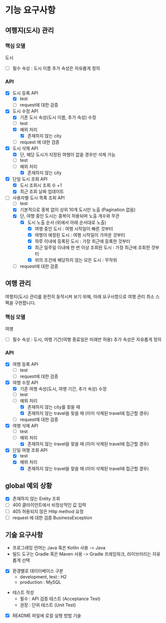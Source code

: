 # 기능 요구사항
## 여행지(도시) 관리
### 핵심 모델
도시
- [ ] 필수 속성 : 도시 이름
추가 속성은 자유롭게 정의
### API
- [X] 도시 등록 API
    - [X] test
    - [ ] request에 대한 검증

- [X] 도시 수정 API
    - [X] 기존 도시 속성(도시 이름, 추가 속성) 수정
    - [ ] test
    - [X] 예외 처리
      - [X] 존재하지 않는 city
    - [ ] request 에 대한 검증
- [X] 도시 삭제 API
    - [X] 단, 해당 도시가 지정된 여행이 없을 경우만 삭제 가능
    - [ ] test
  - [ ] 예외 처리
    - [X] 존재하지 않는 city
- [X] 단일 도시 조회 API
  - [X] 도시 조회시 조회 수 +1
  - [X] 최근 조회 날짜 업데이트
- [ ] 사용자별 도시 목록 조회 API
  - [ ] test
  - [X] 기본적으로 중복 없이 상위 10개 도시만 노출 (Pagination 없음)
  - [X] 단, 여행 중인 도시는 중복이 허용되며 노출 개수와 무관
    - [X] 도시 노출 순서 (위에서 아래 순서대로 노출)
      - [X] 여행 중인 도시 : 여행 시작일이 빠른 것부터
      - [X] 여행이 예정된 도시 : 여행 시작일이 가까운 것부터
      - [X] 하루 이내에 등록된 도시 : 가장 최근에 등록한 것부터
      - [X] 최근 일주일 이내에 한 번 이상 조회된 도시 : 가장 최근에 조회한 것부터
      - [X] 위의 조건에 해당하지 않는 모든 도시 : 무작위
  - [ ] request에 대한 검증
## 여행 관리
여행지(도시) 관리를 완전히 동작시켜 보기 위해, 아래 요구사항으로 여행 관리 최소 스펙을 구현합니다. 
### 핵심 모델
여행
- [ ] 필수 속성 : 도시, 여행 기간(여행 종료일은 미래만 허용)
추가 속성은 자유롭게 정의
### API
- [X] 여행 등록 API
  - [ ] test
  - [ ] request에 대한 검증

- [X] 여행 수정 API
  - [X] 기존 여행 속성(도시, 여행 기간, 추가 속성) 수정
  - [ ] test
  - [ ] 예외 처리
    - [X] 존재하지 않는 city를 찾을 때
    - [X] 존재하지 않는 travel을 찾을 때 (이미 삭제된 travel에 접근할 경우)
  - [ ] request에 대한 검증

- [X] 여행 삭제 API
    - [ ] test
    - [ ] 예외 처리
      - [X] 존재하지 않는 travel을 찾을 때 (이미 삭제된 travel에 접근할 경우)
- [X] 단일 여행 조회 API
    - [X] test
    - [X] 예외 처리
      - [X] 존재하지 않는 travel을 찾을 때 (이미 삭제된 travel에 접근할 경우)
## global 예외 상황
- [X] 존재하지 않는 Entity 조회
- [ ] 400 클라이언트에서 비정상적인 값 입력
- [ ] 405 허용되지 않은 Http method 요청
- [ ] request 에 대한 검증 BusinessException

## 기술 요구사항
- 프로그래밍 언어는 Java 혹은 Kotlin 사용 -> Java
- 빌드 도구는 Gradle 혹은 Maven 사용 -> Gradle
프레임워크, 라이브러리는 자유롭게 선택
- [X] 환경별로 데이터베이스 구분
  - development, test : H2
  - production : MySQL
- 테스트 작성
  - 필수 : API 검증 테스트 (Acceptance Test)
  - 권장 : 단위 테스트 (Unit Test)
- [X] README 파일에 로컬 실행 방법 기술

